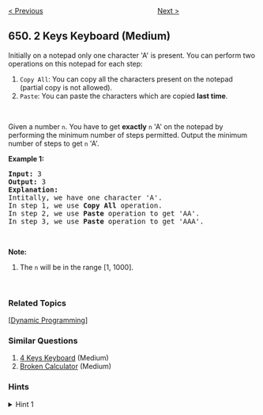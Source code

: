 <!--|This file generated by command(leetcode description); DO NOT EDIT.    |-->
<!--+----------------------------------------------------------------------+-->
<!--|@author    Openset <openset.wang@gmail.com>                           |-->
<!--|@link      https://github.com/openset                                 |-->
<!--|@home      https://github.com/openset/leetcode                        |-->
<!--+----------------------------------------------------------------------+-->

[< Previous](https://github.com/openset/leetcode/tree/master/problems/dota2-senate "Dota2 Senate")
　　　　　　　　　　　　　　　　
[Next >](https://github.com/openset/leetcode/tree/master/problems/4-keys-keyboard "4 Keys Keyboard")

## 650. 2 Keys Keyboard (Medium)

<p>Initially on a notepad only one character &#39;A&#39; is present. You can perform two operations on this notepad for each step:</p>

<ol>
	<li><code>Copy All</code>: You can copy all the characters present on the notepad (partial copy is not allowed).</li>
	<li><code>Paste</code>: You can paste the characters which are copied <b>last time</b>.</li>
</ol>

<p>&nbsp;</p>

<p>Given a number <code>n</code>. You have to get <b>exactly</b> <code>n</code> &#39;A&#39; on the notepad by performing the minimum number of steps permitted. Output the minimum number of steps to get <code>n</code> &#39;A&#39;.</p>

<p><b>Example 1:</b></p>

<pre>
<b>Input:</b> 3
<b>Output:</b> 3
<b>Explanation:</b>
Intitally, we have one character &#39;A&#39;.
In step 1, we use <b>Copy All</b> operation.
In step 2, we use <b>Paste</b> operation to get &#39;AA&#39;.
In step 3, we use <b>Paste</b> operation to get &#39;AAA&#39;.
</pre>

<p>&nbsp;</p>

<p><b>Note:</b></p>

<ol>
	<li>The <code>n</code> will be in the range [1, 1000].</li>
</ol>

<p>&nbsp;</p>

### Related Topics
  [[Dynamic Programming](https://github.com/openset/leetcode/tree/master/tag/dynamic-programming/README.md)]

### Similar Questions
  1. [4 Keys Keyboard](https://github.com/openset/leetcode/tree/master/problems/4-keys-keyboard) (Medium)
  1. [Broken Calculator](https://github.com/openset/leetcode/tree/master/problems/broken-calculator) (Medium)

### Hints
<details>
<summary>Hint 1</summary>
How many characters may be there in the clipboard at the last step if n = 3? n = 7? n = 10? n = 24?
</details>
